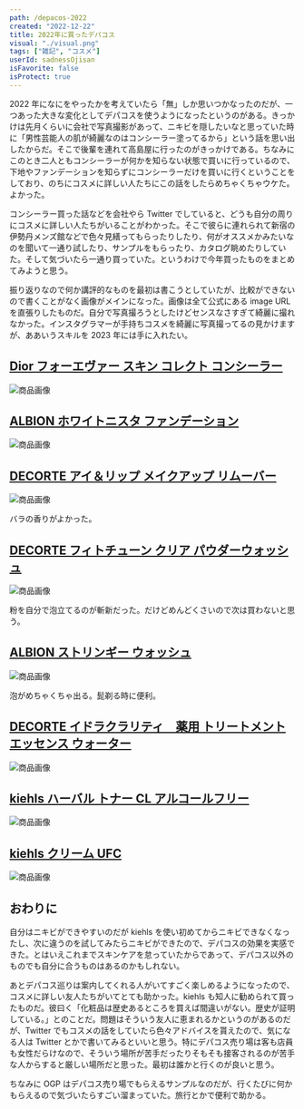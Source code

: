 ```yaml
---
path: /depacos-2022
created: "2022-12-22"
title: 2022年に買ったデパコス
visual: "./visual.png"
tags: ["雑記", "コスメ"]
userId: sadnessOjisan
isFavorite: false
isProtect: true
---
```


2022 年になにをやったかを考えていたら「無」しか思いつかなったのだが、一つあった大きな変化としてデパコスを使うようになったというのがある。きっかけは先月くらいに会社で写真撮影があって、ニキビを隠したいなと思っていた時に「男性芸能人の肌が綺麗なのはコンシーラー塗ってるから」という話を思い出したからだ。そこで後輩を連れて高島屋に行ったのがきっかけである。ちなみにこのとき二人ともコンシーラーが何かを知らない状態で買いに行っているので、下地やファンデーションを知らずにコンシーラーだけを買いに行くということをしており、のちにコスメに詳しい人たちにこの話をしたらめちゃくちゃウケた。よかった。

コンシーラー買った話などを会社やら Twitter でしていると、どうも自分の周りにコスメに詳しい人たちがいることがわかった。そこで彼らに連れられて新宿の伊勢丹メンズ館などで色々見繕ってもらったりしたり、何がオススメかみたいなのを聞いて一通り試したり、サンプルをもらったり、カタログ眺めたりしていた。そして気づいたら一通り買っていた。というわけで今年買ったものをまとめてみようと思う。

振り返りなので何か講評的なものを最初は書こうとしていたが、比較ができないので書くことがなく画像がメインになった。画像は全て公式にある image URL を直張りしたものだ。自分で写真撮ろうとしたけどセンスなさすぎて綺麗に撮れなかった。インスタグラマーが手持ちコスメを綺麗に写真撮ってるの見かけますが、ああいうスキルを 2023 年には手に入れたい。

## [Dior フォーエヴァー スキン コレクト コンシーラー](https://www.dior.com/ja_jp/beauty/products/Y0123000-%E3%83%87%E3%82%A3%E3%82%AA%E3%83%BC%E3%83%AB%E3%82%B9%E3%82%AD%E3%83%B3-%E3%83%95%E3%82%A9%E3%83%BC%E3%82%A8%E3%83%B4%E3%82%A1%E3%83%BC-%E3%82%B9%E3%82%AD%E3%83%B3-%E3%82%B3%E3%83%AC%E3%82%AF%E3%83%88-%E3%82%B3%E3%83%B3%E3%82%B7%E3%83%BC%E3%83%A9%E3%83%BC-1%E6%97%A5%E4%B8%AD-*-%E7%B6%9A%E3%81%8F%E9%AB%98%E3%81%84%E3%82%AB%E3%83%90%E3%83%BC%E5%8A%9B-%E4%BF%9D%E6%B9%BF%E5%8A%B9%E6%9E%9C%E3%82%92%E5%82%99%E3%81%88%E3%81%9F%E3%82%AF%E3%83%AA%E3%83%BC%E3%83%9F%E3%83%BC%E3%81%AA%E3%82%B3%E3%83%B3%E3%82%B7%E3%83%BC%E3%83%A9%E3%83%BC-*-%E3%83%87%E3%83%BC%E3%82%BF%E5%8F%96%E5%BE%97%E6%B8%88%E3%81%BF%E3%80%82%EF%BC%88%E5%BD%93%E7%A4%BE%E8%AA%BF%E3%81%B9%E3%80%82%E5%8A%B9%E6%9E%9C%E3%81%AB%E3%81%AF%E5%80%8B%E4%BA%BA%E5%B7%AE%E3%81%8C%E3%81%82%E3%82%8A%E3%81%BE%E3%81%99%E3%80%82%EF%BC%89)

![商品画像](https://eco-beauty.dior.com/dw/image/v2/BDGF_PRD/on/demandware.static/-/Sites-master_dior/default/dwd645ef31/assets/Y0123000/Y0123000_C012300010_E01_ZHC.jpg?sw=870&sh=580&sm=fit&imwidth=870)

## [ALBION ホワイトニスタ ファンデーション](https://www.albion.co.jp/products/detail/aaaofk)

![商品画像](https://api.albion.co.jp/storage/image/product/albion/albion/group/group-aaaofk/group-aaaofk__main.png?update=2021-10-0716:29:44?w=640)

## [DECORTE アイ＆リップ メイクアップ リムーバー](https://www.decorte.com/site/g/gJEZY/)

![商品画像](https://d1r147hdvhiup1.cloudfront.net/img/goods/L/JEZY.png)

バラの香りがよかった。

## [DECORTE フィトチューン クリア パウダーウォッシュ](https://www.decorte.com/site/g/gJKPY/)

![商品画像](https://d1r147hdvhiup1.cloudfront.net/img/goods/L/JKPY.png)

粉を自分で泡立てるのが斬新だった。だけどめんどくさいので次は買わないと思う。

## [ALBION ストリンギー ウォッシュ](https://www.albion.co.jp/products/detail/aaaiyy)

![商品画像](https://api.albion.co.jp/storage/image/product/albion/flarune/group/group-aaaiyy/group-aaaiyy__main.png?update=2022-08-0102:18:49?w=640)

泡がめちゃくちゃ出る。髭剃る時に便利。

## [DECORTE イドラクラリティ　薬用 トリートメント エッセンス ウォーター](https://www.decorte.com/site/g/gJKFC/)

![商品画像](https://d1r147hdvhiup1.cloudfront.net/img/goods/L/JKFC_500x600.png)

## [kiehls ハーバル トナー CL アルコールフリー](https://www.kiehls.jp/skincare/face-product/face-toners/calendula-herbal-extract-toner-alcohol-free/254.html)

![商品画像](https://www.kiehls.jp/dw/image/v2/BCKQ_PRD/on/demandware.static/-/Sites-kiehls-master/default/dw96059930/Kiehls_ECOMM_2000/SKIN_CARE/Toners/Calendula_Herbal_Extract_Alcohol_Free_Toner/3605972737885.jpg?sw=465&sh=390&sm=fit&q=70)

## [kiehls クリーム UFC](https://www.kiehls.jp/skincare/face-product/face-moisturizers/ultra-facial-cream/3605970360757.html?gclid=Cj0KCQiA-oqdBhDfARIsAO0TrGHFLBZ0CNsSEgxRgv_Ev07iM3DMj2-nzQDBGW__UqTpbU3ZC0CxYhYaAk_QEALw_wcB)

![商品画像](https://www.kiehls.jp/dw/image/v2/BCKQ_PRD/on/demandware.static/-/Sites-kiehls-master/default/dw78dbd699/Kiehls_ECOMM_2000/SKIN_CARE/Moisturizers/Ultra_Facial_Cream/3605970360757_ultra_facial_cream_49g_20221208.jpg?sw=465&sh=390&sm=fit&q=70)

## おわりに

自分はニキビができやすいのだが kiehls を使い初めてからニキビできなくなったし、次に違うのを試してみたらニキビができたので、デパコスの効果を実感できた。とはいえこれまでスキンケアを怠っていたからであって、デパコス以外のものでも自分に合うものはあるのかもしれない。

あとデパコス巡りは案内してくれる人がいてすごく楽しめるようになったので、コスメに詳しい友人たちがいてとても助かった。kiehls も知人に勧められて買ったものだ。彼曰く「化粧品は歴史あるところを買えば間違いがない。歴史が証明している。」とのことだ。問題はそういう友人に恵まれるかというのがあるのだが、Twitter でもコスメの話をしていたら色々アドバイスを貰えたので、気になる人は Twitter とかで書いてみるといいと思う。特にデパコス売り場は客も店員も女性だらけなので、そういう場所が苦手だったりそもそも接客されるのが苦手な人からすると厳しい場所だと思った。最初は誰かと行くのが良いと思う。

ちなみに OGP はデパコス売り場でもらえるサンプルなのだが、行くたびに何かもらえるので気づいたらすごい溜まっていた。旅行とかで便利で助かる。
